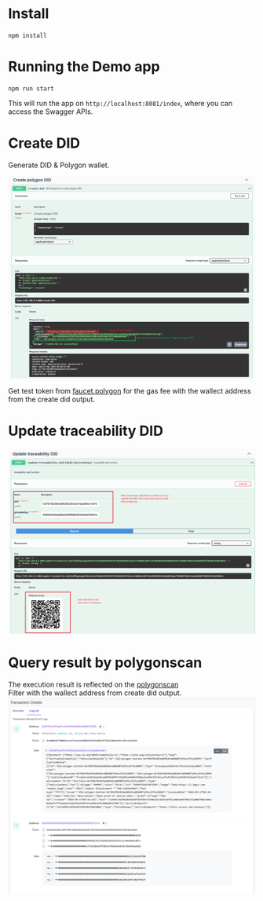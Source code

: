 # Install

```
npm install
```

# Running the Demo app

```
npm run start
```

This will run the app on `http://localhost:8081/index`, where you can access the Swagger APIs.

# Create DID

Generate DID & Polygon wallet.

![Create DID](./img/Create%20polygon%20DID.png)

Get test token from [faucet.polygon](https://faucet.polygon.technology/) for the gas fee with the wallect address from the create did output.

# Update traceability DID

![faucet.polygon](./img/Result%20QRcode%20access%20.png)

# Query result by polygonscan

The execution result is reflected on the [polygonscan](https://mumbai.polygonscan.com/)\
Filter with the wallect address from create did output.
![Query ](./img/result%20DID%20with%20did_document%20.png)